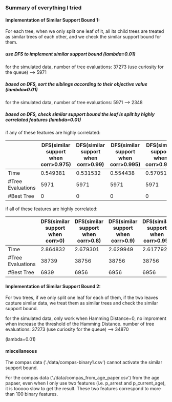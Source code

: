 ### Summary of everything I tried

#### Implementation of Similar Support Bound 1: 

For each tree, when we only split one leaf of it, all its child trees are treated as similar trees of each other, and we check the similar support bound for them.

##### use DFS to implement similar support bound (lambda=0.01)

for the simulated data, number of tree evaluations: 37273 (use curiosity for the queue) --> 5971

##### based on DFS, sort the siblings according to their objective value (lambda=0.01)

for the simulated data, number of tree evaluations: 5971 --> 2348

##### based on DFS, check similar support bound the leaf is split by highly correlated features (lambda=0.01)

if any of these features are highly correlated:

| | DFS(similar support when corr>0.975) |	DFS(similar support when corr>0.99)	| DFS(similar support when corr>0.995)	| DFS(similar support when corr>0.999) | DFS(similar support when corr>1)
| ------ | ------ | ------ | ------ | ------ | ------ |
| Time	|	0.549381 | 0.531532 | 0.554438 | 0.570514 | 2.655926
| #Tree Evaluations	| 	5971	| 5971 | 5971 | 5971 | 38756
| #Best Tree |  0 | 0 | 0 | 0 | 6956


if all of these features are highly correlated:


| | DFS(similar support when corr>0) | DFS(similar support when corr>0.8) | DFS(similar support when corr>0.9) | DFS(similar support when corr>0.95) | DFS(similar support when corr>0.975)
| ------ | ------ | ------ | ------ | ------ | ------ |
| Time	|	2.864832 | 2.679301 | 2.629949 | 2.617792 | 2.65786
| #Tree Evaluations	| 	38739 | 38756	| 38756 | 38756 | 38756
| #Best Tree |  6939 | 6956 | 6956 | 6956 | 6956

#### Implementation of Similar Support Bound 2:

For two trees, if we only split one leaf for each of them, if the two leaves capture similar data,
we treat them as similar trees and check the similar support bound.

for the simulated data, only work when Hamming Distance=0, no improment when increase the threshold of the Hamming Distance.
number of tree evaluations: 37273 (use curiosity for the queue) --> 34870

 (lambda=0.01)

#### miscellaneous

The compas data ('./data/compas-binary1.csv') cannot activate the similar support bound.

For the compas data ('./data/compas_from_age_paper.csv') from the age papaer, even when I only use two features (i.e. p_arrest and p_current_age), it is tooooo slow to get the result. These two features correspond to more than 100 binary features.


